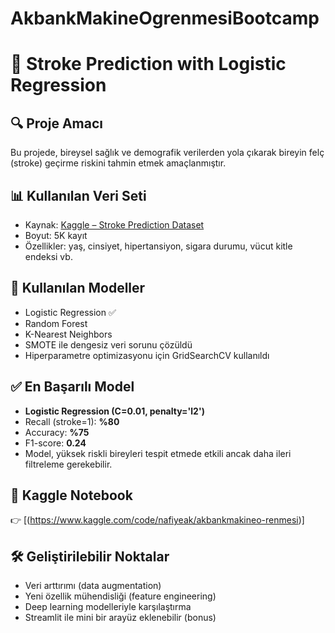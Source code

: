 # AkbankMakineOgrenmesiBootcamp

# 🧠 Stroke Prediction with Logistic Regression

## 🔍 Proje Amacı
Bu projede, bireysel sağlık ve demografik verilerden yola çıkarak bireyin felç (stroke) geçirme riskini tahmin etmek amaçlanmıştır. 

## 📊 Kullanılan Veri Seti
- Kaynak: [Kaggle – Stroke Prediction Dataset](https://www.kaggle.com/datasets/fedesoriano/stroke-prediction-dataset)
- Boyut: 5K kayıt
- Özellikler: yaş, cinsiyet, hipertansiyon, sigara durumu, vücut kitle endeksi vb.

## 🧪 Kullanılan Modeller
- Logistic Regression ✅
- Random Forest
- K-Nearest Neighbors
- SMOTE ile dengesiz veri sorunu çözüldü
- Hiperparametre optimizasyonu için GridSearchCV kullanıldı

## ✅ En Başarılı Model
- **Logistic Regression (C=0.01, penalty='l2')**
- Recall (stroke=1): **%80**
- Accuracy: **%75**
- F1-score: **0.24**
- Model, yüksek riskli bireyleri tespit etmede etkili ancak daha ileri filtreleme gerekebilir.

## 🔗 Kaggle Notebook
👉 [(https://www.kaggle.com/code/nafiyeak/akbankmakineo-renmesi)]

## 🛠 Geliştirilebilir Noktalar
- Veri arttırımı (data augmentation)
- Yeni özellik mühendisliği (feature engineering)
- Deep learning modelleriyle karşılaştırma
- Streamlit ile mini bir arayüz eklenebilir (bonus)

